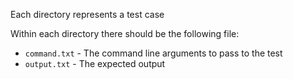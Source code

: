 Each directory represents a test case

Within each directory there should be the following file:
- `command.txt` - The command line arguments to pass to the test
- `output.txt` - The expected output
